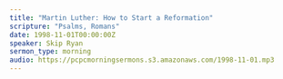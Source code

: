 ```yaml
---
title: "Martin Luther: How to Start a Reformation"
scripture: "Psalms, Romans"
date: 1998-11-01T00:00:00Z
speaker: Skip Ryan
sermon_type: morning
audio: https://pcpcmorningsermons.s3.amazonaws.com/1998-11-01.mp3 
---
```



